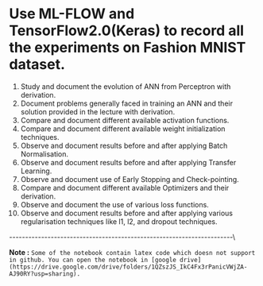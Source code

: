 # Use ML-FLOW and TensorFlow2.0(Keras) to record all the experiments on Fashion MNIST dataset.

1. Study and document the evolution of ANN from Perceptron with derivation.
2. Document problems generally faced in training an ANN and their solution provided in the lecture with derivation.
3. Compare and document different available activation functions.
4. Compare and document different available weight initialization techniques.
5. Observe and document results before and after applying Batch Normalisation.
6. Observe and document results before and after applying Transfer Learning.
7. Observe and document use of Early Stopping and Check-pointing.
8. Compare and document different available Optimizers and their derivation. 
9. Observe and document the use of various loss functions.
10. Observe and document results before and after applying various regularisation techniques like l1, l2, and dropout techniques.


----------------------------------------------------------------------\



**Note :** `Some of the notebook contain latex code which doesn not support in github. You can open the notebook in [google drive](https://drive.google.com/drive/folders/1QZszJS_IkC4Fx3rPanicVWjZA-AJ90RY?usp=sharing).`
